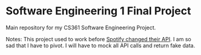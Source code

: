# Software Engineering 1 Final Project
Main repository for my CS361 Software Engineering Project.


Notes:
This project used to work before [Spotify changed their API](https://developer.spotify.com/blog/2024-11-27-changes-to-the-web-api). I am so sad that I have to pivot.
I will have to mock all API calls and return fake data. 
